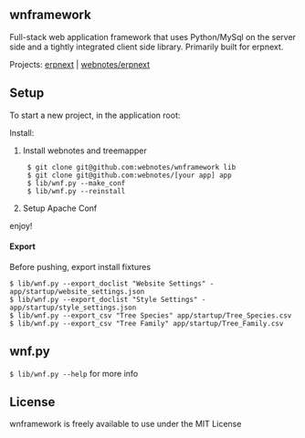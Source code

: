 ## wnframework

Full-stack web application framework that uses Python/MySql on the server side and a tightly integrated client side library. Primarily built for erpnext.

Projects: [erpnext](http://erpnext.org) | [webnotes/erpnext](https://github.com/webnotes/erpnext)

## Setup

To start a new project, in the application root:

Install:

1. Install webnotes and treemapper

		$ git clone git@github.com:webnotes/wnframework lib
		$ git clone git@github.com:webnotes/[your app] app
		$ lib/wnf.py --make_conf
		$ lib/wnf.py --reinstall

1. Setup Apache Conf

enjoy!


#### Export

Before pushing, export install fixtures

	$ lib/wnf.py --export_doclist "Website Settings" - app/startup/website_settings.json
	$ lib/wnf.py --export_doclist "Style Settings" - app/startup/style_settings.json
	$ lib/wnf.py --export_csv "Tree Species" app/startup/Tree_Species.csv
	$ lib/wnf.py --export_csv "Tree Family" app/startup/Tree_Family.csv

## wnf.py

`$ lib/wnf.py --help` for more info

## License

wnframework is freely available to use under the MIT License